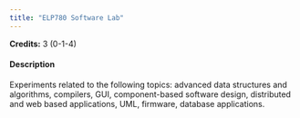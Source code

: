 ```yaml
---
title: "ELP780 Software Lab"
---
```

**Credits:** 3 (0-1-4)

#### Description
Experiments related to the following topics: advanced data structures and algorithms, compilers, GUI, component-based software design, distributed and web based applications, UML, firmware, database applications.